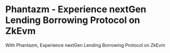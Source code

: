 # Phantazm - Experience nextGen Lending Borrowing Protocol on ZkEvm

With Phantazm, Experience nextGen Lending Borrowing Protocol on ZkEvm
